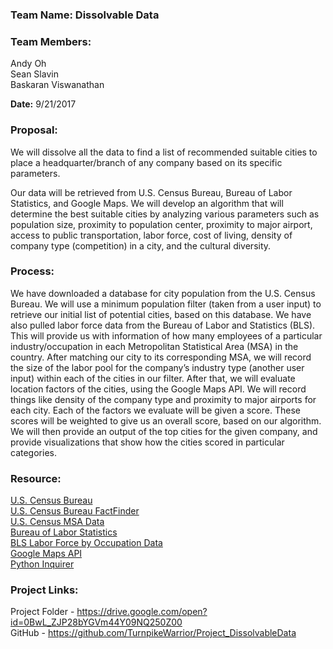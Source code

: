 ### Team Name: Dissolvable Data

### Team Members: 	
Andy Oh  
Sean Slavin  
Baskaran Viswanathan  

**Date:** 9/21/2017 

### Proposal: 
We will dissolve all the data to find a list of recommended suitable cities to place a headquarter/branch of any company based on its specific parameters. 

Our data will be retrieved from U.S. Census Bureau, Bureau of Labor Statistics, and Google Maps. We will develop an algorithm that will determine the best suitable cities by analyzing various parameters such as population size, proximity to population center, proximity to major airport, access to public transportation, labor force, cost of living, density of company type (competition) in a city, and the cultural diversity. 

### Process: 
We have downloaded a database for city population from the U.S. Census Bureau. We will use a minimum population filter (taken from a user input) to retrieve our initial list of potential cities, based on this database. We have also pulled labor force data from the Bureau of Labor and Statistics (BLS). This will provide us with information of how many employees of a particular industry/occupation in each Metropolitan Statistical Area (MSA) in the country. After matching our city to its corresponding MSA, we will record the size of the labor pool for the company’s industry type (another user input) within each of the cities in our filter. After that, we will evaluate location factors of the cities, using the Google Maps API. We will record things like density of the company type and proximity to major airports for each city. Each of the factors we evaluate will be given a score. These scores will be weighted to give us an overall score, based on our algorithm. We will then provide an output of the top cities for the given company, and provide visualizations that show how the cities scored in particular categories.

### Resource: 
[U.S. Census Bureau](https://www.census.gov/)     
[U.S. Census Bureau FactFinder](https://factfinder.census.gov/faces/nav/jsf/pages/index.xhtml)  
[U.S. Census MSA Data](https://www.census.gov/geographies/reference-files/time-series/demo/metro-micro/delineation-files.html)  
[Bureau of Labor Statistics](https://www.bls.gov/)  
[BLS Labor Force by Occupation Data](https://www.bls.gov/oes/tables.htm)  
[Google Maps API](https://developers.google.com/maps)  
[Python Inquirer](https://pypi.python.org/pypi/inquirer)  

### Project Links: 
Project Folder - https://drive.google.com/open?id=0BwL_ZJP28bYGVm44Y09NQ250Z00  
GitHub - https://github.com/TurnpikeWarrior/Project_DissolvableData  
